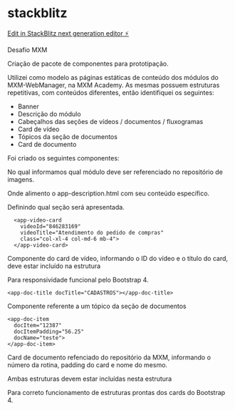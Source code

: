 # stackblitz

[Edit in StackBlitz next generation editor ⚡️](https://stackblitz.com/~/github.com/p0llus/stackblitz)

Desafio MXM

Criação de pacote de componentes para prototipação.

Utilizei como modelo as páginas estáticas de conteúdo dos módulos do MXM-WebManager, na MXM Academy.
As mesmas possuem estruturas repetitivas, com conteúdos diferentes, então identifiquei os seguintes:

- Banner
- Descrição do módulo
- Cabeçalhos das seções de vídeos / documentos / fluxogramas
- Card de vídeo
- Tópicos da seção de documentos
- Card de documento

Foi criado os seguintes componentes:
<app-banner bannerId="crm_de_cobranca"></app-banner>

No qual informamos qual módulo deve ser referenciado no repositório de imagens.

<app-description></app-description>

Onde alimento o app-description.html com seu conteúdo específico.

<app-section-title sectionTitle="Vídeos tutoriais"></app-section-title>

Definindo qual seção será apresentada.

      <app-video-card 
        videoId="846283169" 
        videoTitle="Atendimento do pedido de compras" 
        class="col-xl-4 col-md-6 mb-4">
      </app-video-card>

Componente do card de vídeo, informando o ID do vídeo e o título do card, deve estar incluído na estrutura

  <div class="container">
    <div class="row">
    </div>
  </div>

Para responsividade funcional pelo Bootstrap 4.

    <app-doc-title docTitle="CADASTROS"></app-doc-title>

Componente referente a um tópico da seção de documentos

    <app-doc-item 
      docItem="12387" 
      docItemPadding="56.25" 
      docName="teste">
    </app-doc-item>

Card de documento refenciado do repositório da MXM, informando o número da rotina, padding do card e nome do mesmo.

Ambas estruturas devem estar incluídas nesta estrutura

<div id="faq" role="tablist" aria-multiselectable="true"></div>

Para correto funcionamento de estruturas prontas dos cards do Bootstrap 4.
